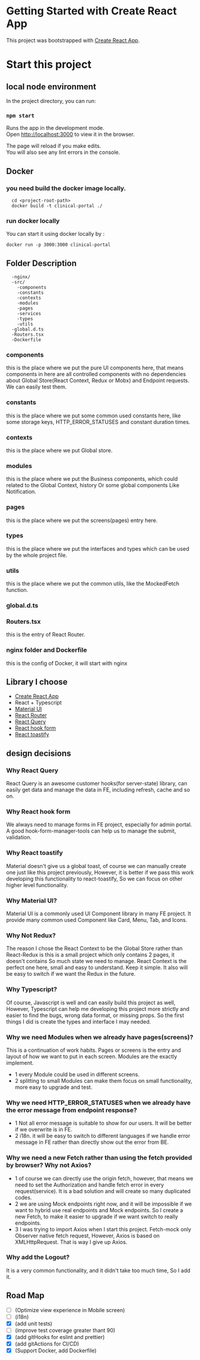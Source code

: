 # Getting Started with Create React App

This project was bootstrapped with [Create React App](https://github.com/facebook/create-react-app).

# Start this project

## local node environment

In the project directory, you can run:

### `npm start`

Runs the app in the development mode.\
Open [http://localhost:3000](http://localhost:3000) to view it in the browser.

The page will reload if you make edits.\
You will also see any lint errors in the console.

## Docker

### you need build the docker image locally.

```
  cd <project-root-path>
  docker build -t clinical-portal ./
```

### run docker locally

You can start it using docker locally by :
```
docker run -p 3000:3000 clinical-portal
```

## Folder Description

```
  -nginx/
  -src/
    -components
    -constants
    -contexts
    -modules
    -pages
    -services
    -types
    -utils
  -global.d.ts
  -Routers.tsx
  -Dockerfile
```

### components

this is the place where we put the pure UI components here, that means components in here are all controlled components
with no dependencies about Global Store(React Context, Redux or Mobx) and Endpoint requests. We can easily test them.

### constants

this is the place where we put some common used constants here, like some storage keys, HTTP_ERROR_STATUSES and constant
duration times.

### contexts

this is the place where we put Global store.

### modules

this is the place where we put the Business components, which could related to the Global Context, history Or some global components
Like Notification.

### pages

this is the place where we put the screens(pages) entry here.

### types

this is the place where we put the interfaces and types which can be used by the whole project file.

### utils

this is the place where we put the common utils, like the MockedFetch function.

### global.d.ts

### Routers.tsx

this is the entry of React Router.

### nginx folder and Dockerfile

this is the config of Docker, it will start with nginx


## Library I choose

-   [Create React App](https://create-react-app.dev/)
-   React + Typescript
-   [Material UI](https://mui.com/)
-   [React Router](https://reactrouter.com/en/main)
-   [React Query](https://react-query-v3.tanstack.com/)
-   [React hook form](https://react-hook-form.com/)
-   [React toastify](https://fkhadra.github.io/react-toastify/introduction)


## design decisions

### Why React Query

React Query is an awesome customer hooks(for server-state) library, can easily get data and manage the data in FE, including
refresh, cache and so on.

### Why React hook form

We always need to manage forms in FE project, especially for admin portal. A good hook-form-manager-tools can help us
to manage the submit, validation.

### Why React toastify

Material doesn't give us a global toast, of course we can manually create one just like this project previously,
However, it is better if we pass this work developing this functionality to react-toastify, So we can focus on
other higher level functionality.

### Why Material UI?

Material UI is a commonly used UI Component library in many FE project. It provide many common used Component like
Card, Menu, Tab, and Icons.


### Why Not Redux?

The reason I chose the React Context to be the Global Store rather than React-Redux
is this is a small project which only contains 2 pages, it doesn't contains So much state we need to manage.
React Context is the perfect one here, small and easy to understand. Keep it simple. It also will be easy to switch if
we want the Redux in the future.

### Why Typescript?

Of course, Javascript is well and can easily build this project as well, However, Typescript can help me developing
this project more strictly and easier to find the bugs, wrong data format, or missing props. So the first things I
did is create the types and interface I may needed.

### Why we need Modules when we already have pages(screens)?

This is a continuation of work habits. Pages or screens is the entry and layout of how we want to put in each screen.
Modules are the exactly implement.

-   1 every Module could be used in different screens.
-   2 splitting to small Modules can make them focus on small functionality, more easy to upgrade and test.

### Why we need HTTP_ERROR_STATUSES when we already have the error message from endpoint response?

-   1 Not all error message is suitable to show for our users. It will be better if we overwrite is in FE.
-   2 i18n. it will be easy to switch to different languages if we handle error message in FE rather than directly
    show out the error from BE.

### Why we need a new Fetch rather than using the fetch provided by browser? Why not Axios?

-   1 of course we can directly use the origin fetch, however, that means we need to set the Authorization and handle fetch error
    in every request(service). It is a bad solution and will create so many duplicated codes.
-   2 we are using Mock endpoints right now, and it will be impossible if we want to hybrid use real endpoints and Mock
    endpoints. So I create a new Fetch, to make it easier to upgrade if we want switch to really endpoints.
-   3 I was trying to import Axios when I start this project. Fetch-mock only Observer native fetch request, However,
Axios is based on XMLHttpRequest. That is way I give up Axios.

### Why add the Logout?

It is a very common functionality, and it didn't take too much time, So I add it.

## Road Map

-   [ ] (Optimize view experience in Mobile screen)
-   [ ] (i18n)
-   [x] (add unit tests)
-   [ ] (improve test coverage greater thant 90)
-   [x] (add gitHooks for eslint and prettier)
-   [x] (add gitActions for CI/CD)
-   [x] (Support Docker, add Dockerfile)
